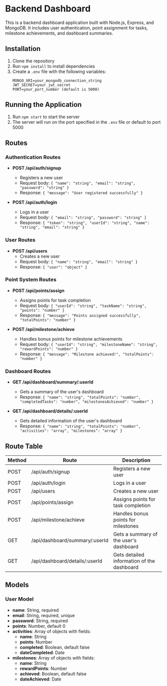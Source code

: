 # Backend Dashboard

This is a backend dashboard application built with Node.js, Express, and MongoDB. It includes user authentication, point assignment for tasks, milestone achievements, and dashboard summaries.

## Installation

1. Clone the repository
2. Run `npm install` to install dependencies
3. Create a `.env` file with the following variables:
   ```
   MONGO_URI=your_mongodb_connection_string
   JWT_SECRET=your_jwt_secret
   PORT=your_port_number (default is 5000)
   ```

## Running the Application

1. Run `npm start` to start the server
2. The server will run on the port specified in the `.env` file or default to port 5000

## Routes

### Authentication Routes

- **POST /api/auth/signup**
  - Registers a new user
  - Request body: `{ "name": "string", "email": "string", "password": "string" }`
  - Response: `{ "message": "User registered successfully" }`

- **POST /api/auth/login**
  - Logs in a user
  - Request body: `{ "email": "string", "password": "string" }`
  - Response: `{ "token": "string", "userId": "string", "name": "string", "email": "string" }`

### User Routes

- **POST /api/users**
  - Creates a new user
  - Request body: `{ "name": "string", "email": "string" }`
  - Response: `{ "user": "object" }`

### Point System Routes

- **POST /api/points/assign**
  - Assigns points for task completion
  - Request body: `{ "userId": "string", "taskName": "string", "points": "number" }`
  - Response: `{ "message": "Points assigned successfully", "totalPoints": "number" }`

- **POST /api/milestone/achieve**
  - Handles bonus points for milestone achievements
  - Request body: `{ "userId": "string", "milestoneName": "string", "rewardPoints": "number" }`
  - Response: `{ "message": "Milestone achieved!", "totalPoints": "number" }`

### Dashboard Routes

- **GET /api/dashboard/summary/:userId**
  - Gets a summary of the user's dashboard
  - Response: `{ "name": "string", "totalPoints": "number", "completedTasks": "number", "milestonesAchieved": "number" }`

- **GET /api/dashboard/details/:userId**
  - Gets detailed information of the user's dashboard
  - Response: `{ "name": "string", "totalPoints": "number", "activities": "array", "milestones": "array" }`

## Route Table

| Method | Route                          | Description                              |
|--------|--------------------------------|------------------------------------------|
| POST   | /api/auth/signup               | Registers a new user                     |
| POST   | /api/auth/login                | Logs in a user                           |
| POST   | /api/users                     | Creates a new user                       |
| POST   | /api/points/assign             | Assigns points for task completion       |
| POST   | /api/milestone/achieve         | Handles bonus points for milestones      |
| GET    | /api/dashboard/summary/:userId | Gets a summary of the user's dashboard   |
| GET    | /api/dashboard/details/:userId | Gets detailed information of the dashboard|

## Models

### User Model

- **name**: String, required
- **email**: String, required, unique
- **password**: String, required
- **points**: Number, default 0
- **activities**: Array of objects with fields:
  - **name**: String
  - **points**: Number
  - **completed**: Boolean, default false
  - **dateCompleted**: Date
- **milestones**: Array of objects with fields:
  - **name**: String
  - **rewardPoints**: Number
  - **achieved**: Boolean, default false
  - **dateAchieved**: Date
